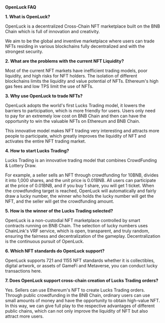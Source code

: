 
**OpenLuck FAQ**

**1. What is OpenLuck?**

OpenLuck is a decentralized Cross-Chain NFT marketplace built on the BNB Chain which is full of innovation and creativity.

We aim to be the global and inventive marketplace where users can trade NFTs residing in various blockchains fully decentralized and with the strongest security.

**2. What are the problems with the current NFT Liquidity?**

Most of the current NFT markets have inefficient trading models, poor liquidity, and high risks for NFT holders. The isolation of different blockchains limits the liquidity and value potential of NFTs. Ethereum's high gas fees and low TPS limit the use of NFTs.

**3. Why use OpenLuck to trade NFTs?**

OpenLuck adopts the world's first Lucks Trading model, it lowers the barriers to participation, which is more friendly for users. Users only need to pay for an extremely low cost on BNB Chain and then can have the opportunity to win the valuable NFTs on Ethereum and BNB Chain.

This innovative model makes NFT trading very interesting and attracts more people to participate, which greatly improves the liquidity of NFT and activates the entire NFT trading market.

**4. How to start Lucks Trading?**

Lucks Trading is an innovative trading model that combines CrowdFunding & Lottery Draw. 

For example, a seller sells an NFT through crowdfunding for 10BNB, divides it into 1,000 shares, and the unit price is 0.01BNB. All users can participate at the price of 0.01BNB, and if you buy 1 share, you will get 1 ticket. When the crowdfunding target is reached, OpenLuck will automatically and fairly draw a lucky number, the winner who holds the lucky number will get the NFT, and the seller will get the crowdfunding amount.

**5. How is the winner of the Lucks Trading selected?**

OpenLuck is a non-custodial NFT marketplace controlled by smart contracts running on BNB Chain. The selection of lucky numbers uses ChainLink's VRF service, which is open, transparent, and truly random, ensuring the fairness and decentralization of the gameplay. Decentralization is the continuous pursuit of OpenLuck.

**6. Which NFT standards do OpenLuck support?**

OpenLuck supports 721 and 1155 NFT standards whether it is collectibles, digital artwork, or assets of GameFi and Metaverse, you can conduct lucky transactions here.

**7. Does OpenLuck support cross-chain creation of Lucks Trading orders?**

Yes. Sellers can use Ethereum's NFT to create Lucks Trading orders. Through public crowdfunding in the BNB Chain, ordinary users can use small amounts of money and have the opportunity to obtain high-value NFT. In this way, we can give full play to the respective advantages of different public chains, which can not only improve the liquidity of NFT but also attract more users.
